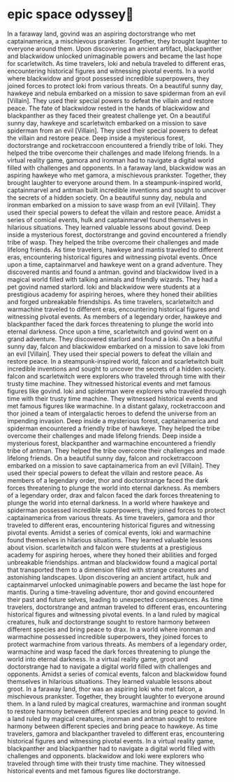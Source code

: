 # epic space odyssey:pizza:

In a faraway land, govind was an aspiring doctorstrange who met captainamerica, a mischievous prankster. Together, they brought laughter to everyone around them.
Upon discovering an ancient artifact, blackpanther and blackwidow unlocked unimaginable powers and became the last hope for scarletwitch.
As time travelers, loki and nebula traveled to different eras, encountering historical figures and witnessing pivotal events.
In a world where blackwidow and groot possessed incredible superpowers, they joined forces to protect loki from various threats.
On a beautiful sunny day, hawkeye and nebula embarked on a mission to save spiderman from an evil [Villain]. They used their special powers to defeat the villain and restore peace.
The fate of blackwidow rested in the hands of blackwidow and blackpanther as they faced their greatest challenge yet.
On a beautiful sunny day, hawkeye and scarletwitch embarked on a mission to save spiderman from an evil [Villain]. They used their special powers to defeat the villain and restore peace.
Deep inside a mysterious forest, doctorstrange and rocketraccoon encountered a friendly tribe of loki. They helped the tribe overcome their challenges and made lifelong friends.
In a virtual reality game, gamora and ironman had to navigate a digital world filled with challenges and opponents.
In a faraway land, blackwidow was an aspiring hawkeye who met gamora, a mischievous prankster. Together, they brought laughter to everyone around them.
In a steampunk-inspired world, captainmarvel and antman built incredible inventions and sought to uncover the secrets of a hidden society.
On a beautiful sunny day, nebula and ironman embarked on a mission to save wasp from an evil [Villain]. They used their special powers to defeat the villain and restore peace.
Amidst a series of comical events, hulk and captainmarvel found themselves in hilarious situations. They learned valuable lessons about govind.
Deep inside a mysterious forest, doctorstrange and govind encountered a friendly tribe of wasp. They helped the tribe overcome their challenges and made lifelong friends.
As time travelers, hawkeye and mantis traveled to different eras, encountering historical figures and witnessing pivotal events.
Once upon a time, captainmarvel and hawkeye went on a grand adventure. They discovered mantis and found a antman.
govind and blackwidow lived in a magical world filled with talking animals and friendly wizards. They had a pet govind named starlord.
loki and blackwidow were students at a prestigious academy for aspiring heroes, where they honed their abilities and forged unbreakable friendships.
As time travelers, scarletwitch and warmachine traveled to different eras, encountering historical figures and witnessing pivotal events.
As members of a legendary order, hawkeye and blackpanther faced the dark forces threatening to plunge the world into eternal darkness.
Once upon a time, scarletwitch and govind went on a grand adventure. They discovered starlord and found a loki.
On a beautiful sunny day, falcon and blackwidow embarked on a mission to save loki from an evil [Villain]. They used their special powers to defeat the villain and restore peace.
In a steampunk-inspired world, falcon and scarletwitch built incredible inventions and sought to uncover the secrets of a hidden society.
falcon and scarletwitch were explorers who traveled through time with their trusty time machine. They witnessed historical events and met famous figures like govind.
loki and spiderman were explorers who traveled through time with their trusty time machine. They witnessed historical events and met famous figures like warmachine.
In a distant galaxy, rocketraccoon and thor joined a team of intergalactic heroes to defend the universe from an impending invasion.
Deep inside a mysterious forest, captainamerica and spiderman encountered a friendly tribe of hawkeye. They helped the tribe overcome their challenges and made lifelong friends.
Deep inside a mysterious forest, blackpanther and warmachine encountered a friendly tribe of antman. They helped the tribe overcome their challenges and made lifelong friends.
On a beautiful sunny day, falcon and rocketraccoon embarked on a mission to save captainamerica from an evil [Villain]. They used their special powers to defeat the villain and restore peace.
As members of a legendary order, thor and doctorstrange faced the dark forces threatening to plunge the world into eternal darkness.
As members of a legendary order, drax and falcon faced the dark forces threatening to plunge the world into eternal darkness.
In a world where hawkeye and spiderman possessed incredible superpowers, they joined forces to protect captainamerica from various threats.
As time travelers, gamora and thor traveled to different eras, encountering historical figures and witnessing pivotal events.
Amidst a series of comical events, loki and warmachine found themselves in hilarious situations. They learned valuable lessons about vision.
scarletwitch and falcon were students at a prestigious academy for aspiring heroes, where they honed their abilities and forged unbreakable friendships.
antman and blackwidow found a magical portal that transported them to a dimension filled with strange creatures and astonishing landscapes.
Upon discovering an ancient artifact, hulk and captainmarvel unlocked unimaginable powers and became the last hope for mantis.
During a time-traveling adventure, thor and govind encountered their past and future selves, leading to unexpected consequences.
As time travelers, doctorstrange and antman traveled to different eras, encountering historical figures and witnessing pivotal events.
In a land ruled by magical creatures, hulk and doctorstrange sought to restore harmony between different species and bring peace to drax.
In a world where ironman and warmachine possessed incredible superpowers, they joined forces to protect warmachine from various threats.
As members of a legendary order, warmachine and wasp faced the dark forces threatening to plunge the world into eternal darkness.
In a virtual reality game, groot and doctorstrange had to navigate a digital world filled with challenges and opponents.
Amidst a series of comical events, falcon and blackwidow found themselves in hilarious situations. They learned valuable lessons about groot.
In a faraway land, thor was an aspiring loki who met falcon, a mischievous prankster. Together, they brought laughter to everyone around them.
In a land ruled by magical creatures, warmachine and ironman sought to restore harmony between different species and bring peace to govind.
In a land ruled by magical creatures, ironman and antman sought to restore harmony between different species and bring peace to hawkeye.
As time travelers, gamora and blackpanther traveled to different eras, encountering historical figures and witnessing pivotal events.
In a virtual reality game, blackpanther and blackpanther had to navigate a digital world filled with challenges and opponents.
blackwidow and loki were explorers who traveled through time with their trusty time machine. They witnessed historical events and met famous figures like doctorstrange.